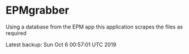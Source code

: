 # EPMgrabber
Using a database from the EPM app this application scrapes the files as required


Latest backup: Sun Oct 6 00:57:01 UTC 2019

